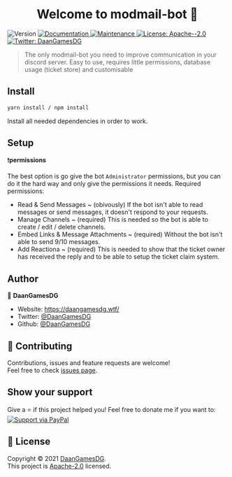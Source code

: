 <h1 align="center">Welcome to modmail-bot 👋</h1>
<p>
  <img alt="Version" src="https://img.shields.io/badge/version-2.0.0-blue.svg?cacheSeconds=2592000" />
  <a href="https://github.com/DaanGamesDG/discordjs-modmail-bot#readme" target="_blank">
    <img alt="Documentation" src="https://img.shields.io/badge/documentation-yes-brightgreen.svg" />
  </a>
  <a href="https://github.com/DaanGamesDG/discordjs-modmail-bot/graphs/commit-activity" target="_blank">
    <img alt="Maintenance" src="https://img.shields.io/badge/Maintained%3F-yes-green.svg" />
  </a>
  <a href="https://github.com/DaanGamesDG/discordjs-modmail-bot/blob/master/LICENSE" target="_blank">
    <img alt="License: Apache--2.0" src="https://img.shields.io/github/license/DaanGamesDG/modmail-bot" />
  </a>
  <a href="https://twitter.com/DaanGamesDG" target="_blank">
    <img alt="Twitter: DaanGamesDG" src="https://img.shields.io/twitter/follow/DaanGamesDG.svg?style=social" />
  </a>
</p>

> The only modmail-bot you need to improve communication in your discord server. Easy to use, requires little permissions, database usage (ticket store) and customisable

## Install

```sh
yarn install / npm install
```

Install all needed dependencies in order to work.

## Setup

❗**permissions**

The best option is go give the bot `Administrator` permissions, but you can do it the hard way and only give the permissions it needs. Required permissions:
- Read & Send Messages ~ (obivously) If the bot isn't able to read messages or send messages, it doesn't respond to your requests.
- Manage Channels ~ (required) This is needed so the bot is able to create / edit / delete channels.
- Embed Links & Message Attachments ~ (required) Without the bot isn't able to send 9/10 messages.
- Add Reactiona ~ (required) This is needed to show that the ticket owner has received the reply and to be able to setup the ticket claim system.



## Author

👤 **DaanGamesDG**

- Website: https://daangamesdg.wtf/
- Twitter: [@DaanGamesDG](https://twitter.com/DaanGamesDG)
- Github: [@DaanGamesDG](https://github.com/DaanGamesDG)

## 🤝 Contributing

Contributions, issues and feature requests are welcome!<br />Feel free to check [issues page](https://github.com/DaanGamesDG/modmail-bot/issues).

## Show your support

Give a ⭐️ if this project helped you!
Feel free to donate me if you want to: <br />
<a href="https://www.paypal.me/DaanGamesDG/">
<img alt="Support via PayPal" src="https://cdn.rawgit.com/twolfson/paypal-github-button/1.0.0/dist/button.svg"/>
</a>

## 📝 License

Copyright © 2021 [DaanGamesDG](https://github.com/DaanGamesDG).<br />
This project is [Apache-2.0](https://github.com/DaanGamesDG/discordjs-modmail-bot/blob/master/LICENSE) licensed.

